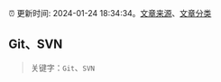 :alarm_clock: 更新时间: 2024-01-24 18:34:34。[文章来源](/README.md)、[文章分类](/TAGS.md)

## Git、SVN


> 关键字：`Git`、`SVN`



